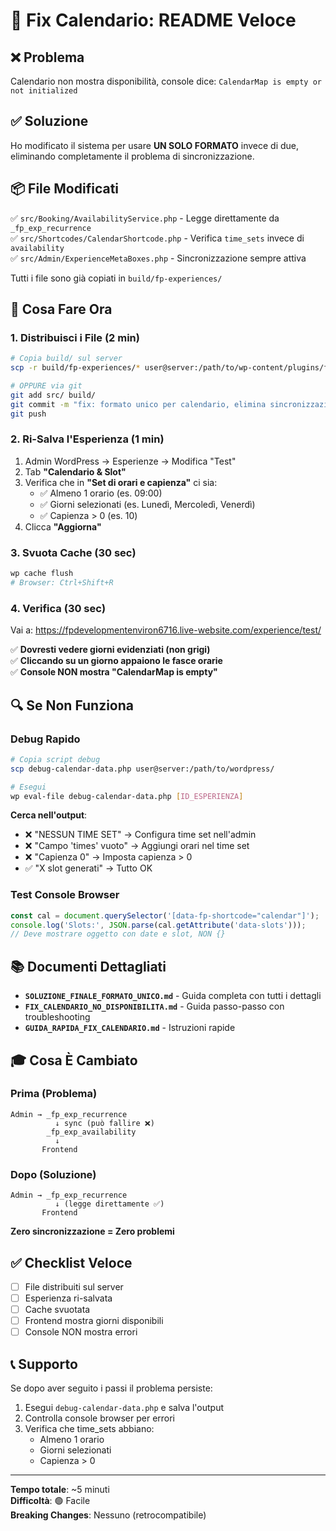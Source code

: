 # 🚀 Fix Calendario: README Veloce

## ❌ Problema
Calendario non mostra disponibilità, console dice: `CalendarMap is empty or not initialized`

## ✅ Soluzione
Ho modificato il sistema per usare **UN SOLO FORMATO** invece di due, eliminando completamente il problema di sincronizzazione.

## 📦 File Modificati
✅ `src/Booking/AvailabilityService.php` - Legge direttamente da `_fp_exp_recurrence`  
✅ `src/Shortcodes/CalendarShortcode.php` - Verifica `time_sets` invece di `availability`  
✅ `src/Admin/ExperienceMetaBoxes.php` - Sincronizzazione sempre attiva  

Tutti i file sono già copiati in `build/fp-experiences/`

## 🎯 Cosa Fare Ora

### 1. Distribuisci i File (2 min)
```bash
# Copia build/ sul server
scp -r build/fp-experiences/* user@server:/path/to/wp-content/plugins/fp-experiences/

# OPPURE via git
git add src/ build/
git commit -m "fix: formato unico per calendario, elimina sincronizzazione"
git push
```

### 2. Ri-Salva l'Esperienza (1 min)
1. Admin WordPress → Esperienze → Modifica "Test"
2. Tab **"Calendario & Slot"**
3. Verifica che in **"Set di orari e capienza"** ci sia:
   - ✅ Almeno 1 orario (es. 09:00)
   - ✅ Giorni selezionati (es. Lunedì, Mercoledì, Venerdì)
   - ✅ Capienza > 0 (es. 10)
4. Clicca **"Aggiorna"**

### 3. Svuota Cache (30 sec)
```bash
wp cache flush
# Browser: Ctrl+Shift+R
```

### 4. Verifica (30 sec)
Vai a: https://fpdevelopmentenviron6716.live-website.com/experience/test/

✅ **Dovresti vedere giorni evidenziati (non grigi)**  
✅ **Cliccando su un giorno appaiono le fasce orarie**  
✅ **Console NON mostra "CalendarMap is empty"**

## 🔍 Se Non Funziona

### Debug Rapido
```bash
# Copia script debug
scp debug-calendar-data.php user@server:/path/to/wordpress/

# Esegui
wp eval-file debug-calendar-data.php [ID_ESPERIENZA]
```

**Cerca nell'output**:
- ❌ "NESSUN TIME SET" → Configura time set nell'admin
- ❌ "Campo 'times' vuoto" → Aggiungi orari nel time set
- ❌ "Capienza 0" → Imposta capienza > 0
- ✅ "X slot generati" → Tutto OK

### Test Console Browser
```javascript
const cal = document.querySelector('[data-fp-shortcode="calendar"]');
console.log('Slots:', JSON.parse(cal.getAttribute('data-slots')));
// Deve mostrare oggetto con date e slot, NON {}
```

## 📚 Documenti Dettagliati

- **`SOLUZIONE_FINALE_FORMATO_UNICO.md`** - Guida completa con tutti i dettagli
- **`FIX_CALENDARIO_NO_DISPONIBILITA.md`** - Guida passo-passo con troubleshooting
- **`GUIDA_RAPIDA_FIX_CALENDARIO.md`** - Istruzioni rapide

## 🎓 Cosa È Cambiato

### Prima (Problema)
```
Admin → _fp_exp_recurrence
          ↓ sync (può fallire ❌)
        _fp_exp_availability
          ↓
       Frontend
```

### Dopo (Soluzione)
```
Admin → _fp_exp_recurrence
          ↓ (legge direttamente ✅)
       Frontend
```

**Zero sincronizzazione = Zero problemi**

## ✅ Checklist Veloce

- [ ] File distribuiti sul server
- [ ] Esperienza ri-salvata
- [ ] Cache svuotata
- [ ] Frontend mostra giorni disponibili
- [ ] Console NON mostra errori

## 📞 Supporto

Se dopo aver seguito i passi il problema persiste:

1. Esegui `debug-calendar-data.php` e salva l'output
2. Controlla console browser per errori
3. Verifica che time_sets abbiano:
   - Almeno 1 orario
   - Giorni selezionati
   - Capienza > 0

---

**Tempo totale**: ~5 minuti  
**Difficoltà**: 🟢 Facile  
**Breaking Changes**: Nessuno (retrocompatibile)
